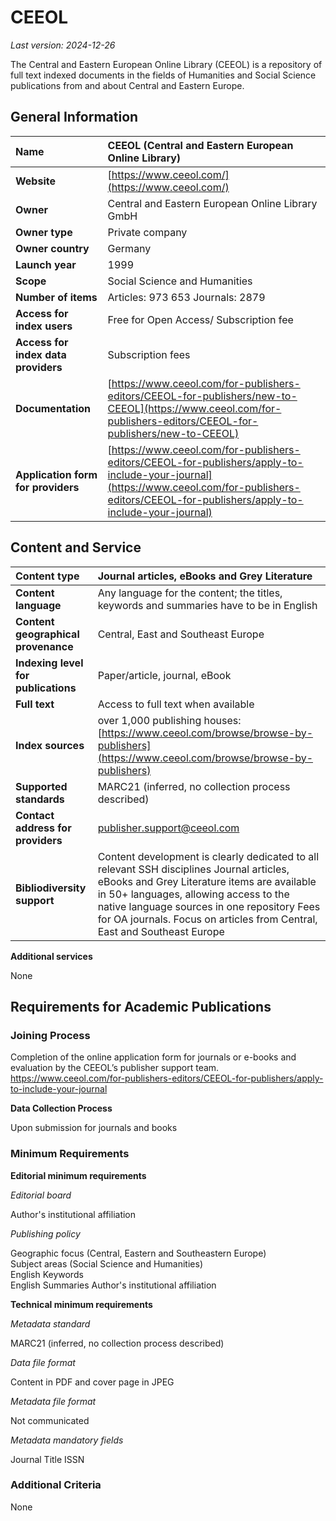 # CEEOL

*Last version: 2024-12-26*

The Central and Eastern European Online Library (CEEOL) is a repository of full text indexed documents in the fields of Humanities and Social Science publications from and about Central and Eastern Europe.

## General Information

| Name | CEEOL (Central and Eastern European Online Library) |
| :---- | :---- |
| **Website** | [https://www.ceeol.com/](https://www.ceeol.com/) |
| **Owner** | Central and Eastern European Online Library GmbH |
| **Owner type** | Private company |
| **Owner country** | Germany |
| **Launch year** | 1999 |
| **Scope** | Social Science and Humanities |
| **Number of items** | Articles: 973 653 Journals: 2879 |
| **Access for index users** | Free for Open Access/ Subscription fee |
| **Access for index data providers** | Subscription fees |
| **Documentation** | [https://www.ceeol.com/for-publishers-editors/CEEOL-for-publishers/new-to-CEEOL](https://www.ceeol.com/for-publishers-editors/CEEOL-for-publishers/new-to-CEEOL) |
| **Application form for providers** | [https://www.ceeol.com/for-publishers-editors/CEEOL-for-publishers/apply-to-include-your-journal](https://www.ceeol.com/for-publishers-editors/CEEOL-for-publishers/apply-to-include-your-journal)  |

## Content and Service

| Content type | Journal articles, eBooks and Grey Literature |
| :---- | :---- |
| **Content language** | Any language for the content; the titles, keywords and summaries have to be in English |
| **Content geographical provenance** | Central, East and Southeast Europe |
| **Indexing level for publications** | Paper/article, journal, eBook |
| **Full text** | Access to full text when available |
| **Index sources** | over 1,000 publishing houses: [https://www.ceeol.com/browse/browse-by-publishers](https://www.ceeol.com/browse/browse-by-publishers) |
| **Supported standards** | MARC21 (inferred, no collection process described) |
| **Contact address for providers** | publisher.support@ceeol.com |
| **Bibliodiversity support** | Content development is clearly dedicated to all relevant SSH disciplines Journal articles, eBooks and Grey Literature items are available in 50+ languages, allowing access to the native language sources in one repository Fees for OA journals. Focus on articles from Central, East and Southeast Europe |

**Additional services**

None

## Requirements for Academic Publications

### Joining Process

Completion of the online application form for journals or e-books and evaluation by the CEEOL’s publisher support team. https://www.ceeol.com/for-publishers-editors/CEEOL-for-publishers/apply-to-include-your-journal 

**Data Collection Process**

Upon submission for journals and books

### Minimum Requirements

**Editorial minimum requirements**

*Editorial board*

Author's institutional affiliation

*Publishing policy*

Geographic focus (Central, Eastern and Southeastern Europe)  
Subject areas (Social Science and Humanities)   
English Keywords   
English Summaries
Author's institutional affiliation

**Technical minimum requirements**

*Metadata standard*

MARC21 (inferred, no collection process described)

*Data file format*

Content in PDF and cover page in JPEG

*Metadata file format*

Not communicated

*Metadata mandatory fields*

Journal Title
ISSN

### Additional Criteria

None

